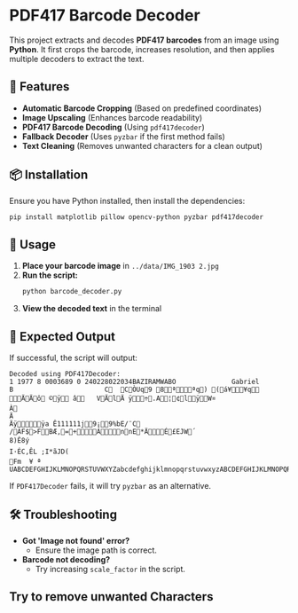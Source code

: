 # PDF417 Barcode Decoder

This project extracts and decodes **PDF417 barcodes** from an image using **Python**. It first crops the barcode, increases resolution, and then applies multiple decoders to extract the text.

## 🚀 Features
- **Automatic Barcode Cropping** (Based on predefined coordinates)
- **Image Upscaling** (Enhances barcode readability)
- **PDF417 Barcode Decoding** (Using `pdf417decoder`)
- **Fallback Decoder** (Uses `pyzbar` if the first method fails)
- **Text Cleaning** (Removes unwanted characters for a clean output)

## 📦 Installation
Ensure you have Python installed, then install the dependencies:
```bash
pip install matplotlib pillow opencv-python pyzbar pdf417decoder
```


## 📂 Usage
1. **Place your barcode image** in `../data/IMG_1903 2.jpg`
2. **Run the script:**
   ```bash
   python barcode_decoder.py
   ```
3. **View the decoded text** in the terminal

## 📌 Expected Output
If successful, the script will output:
```plaintext
Decoded using PDF417Decoder:
1 1977 8 0003689 0 240228022034BAZIRAMWABO              Gabriel                  B                       C  CÒUq9 8ªªq) (á¥¥q ÄÄô ©ÿ â   VÄlÄ ÿ÷.A¦¢lÿW¤ 
À 
Ä 
Äÿÿa Ê111111j­9¡9%bE/¨C/ÁF$>FBÆ,=+ÁnnE*ÄÉ£EJW´
8)Ê8ý
I·ÉC,ÊL ;I*ãJD(
Fm  ¥ ª UABCDEFGHIJKLMNOPQRSTUVWXYZabcdefghijklmnopqrstuvwxyzABCDEFGHIJKLMNOPQRSTUVWXYZ

```

If `PDF417Decoder` fails, it will try `pyzbar` as an alternative.

## 🛠️ Troubleshooting
- **Got 'Image not found' error?**
  - Ensure the image path is correct.
- **Barcode not decoding?**
  - Try increasing `scale_factor` in the script.

## Try to remove unwanted Characters
